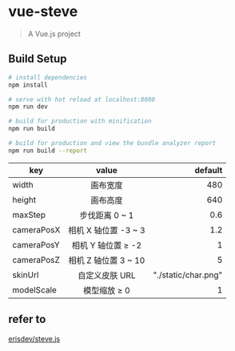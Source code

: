 # vue-steve

> A Vue.js project

## Build Setup

``` bash
# install dependencies
npm install

# serve with hot reload at localhost:8080
npm run dev

# build for production with minification
npm run build

# build for production and view the bundle analyzer report
npm run build --report
```

| key           | value         | default  |
| ------------- |:-------------:| --------:|
| width         | 画布宽度       |   480    |
| height        | 画布高度       |   640    |
| maxStep       | 步伐距离 0 ~ 1 |   0.6    |
| cameraPosX    | 相机 X 轴位置 -3 ~ 3 |1.2 |
| cameraPosY    | 相机 Y 轴位置 ≥ -2   | 1  |
| cameraPosZ    | 相机 Z 轴位置 3 ~ 10 | 5  |
| skinUrl       | 自定义皮肤 URL  | "./static/char.png" |
| modelScale    | 模型缩放 ≥ 0    |   1     |

## refer to
[erisdev/steve.js](https://github.com/erisdev/steve.js)

